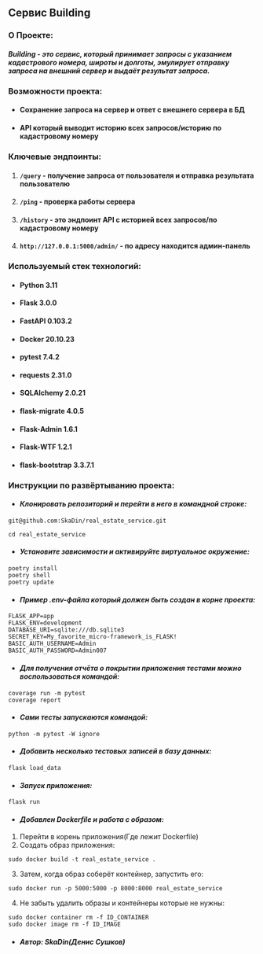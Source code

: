 ## Сервис Building
### О Проекте:
#### *Building - это сервис, который принимает запросы с указанием кадастрового номера, широты и долготы, эмулирует отправку запроса на внешний сервер и выдаёт результат запроса.*
### Возможности проекта:
* #### Сохранение запроса на сервер и ответ с внешнего сервера в БД
* #### API который выводит историю всех запросов/историю по кадастровому номеру
### Ключевые эндпоинты:
1. #### `/query`  - получение запроса от пользователя и отправка результата пользователю
2. #### `/ping` - проверка работы сервера
3. #### `/history` - это эндпоинт API с историей всех запросов/по кадастровому номеру
4. #### `http://127.0.0.1:5000/admin/` - по адресу находится админ-панель 
### Используемый стек технологий:
* #### Python 3.11
* #### Flask 3.0.0
* #### FastAPI 0.103.2
* #### Docker 20.10.23
* #### pytest 7.4.2
* #### requests 2.31.0
* #### SQLAlchemy 2.0.21
* #### flask-migrate 4.0.5
* #### Flask-Admin 1.6.1
* #### Flask-WTF 1.2.1
* #### flask-bootstrap 3.3.7.1
### Инструкции по развёртыванию проекта:
* #### *Клонировать репозиторий и перейти в него в командной строке:*
```
git@github.com:SkaDin/real_estate_service.git

cd real_estate_service
```
* #### *Установите зависимости и активируйте виртуальное окружение:*
```commandline
poetry install
poetry shell
poetry update
```
* #### *Пример .env-файла который должен быть создан в корне проекта:*
```
FLASK_APP=app
FLASK_ENV=development
DATABASE_URI=sqlite:///db.sqlite3
SECRET_KEY=My_favorite_micro-framework_is_FLASK!
BASIC_AUTH_USERNAME=Admin
BASIC_AUTH_PASSWORD=Admin007
```
* #### *Для получения отчёта о покрытии приложения тестами можно воспользоваться командой:*
```commandline
coverage run -m pytest
coverage report
```
* #### *Сами тесты запускаются командой:*
```commandline
python -m pytest -W ignore
```
* #### *Добавить несколько тестовых записей в базу данных:*
```commandline
flask load_data
```
* #### *Запуск приложения:*
```commandline
flask run
```
* #### *Добавлен Dockerfile и работа с образом:*
1. Перейти в корень приложения(Где лежит Dockerfile)
2. Создать образ приложения:
```commandline
sudo docker build -t real_estate_service . 
```
3. Затем, когда образ соберёт контейнер, запустить его:
```commandline
sudo docker run -p 5000:5000 -p 8000:8000 real_estate_service
```
4. Не забыть удалить образы и контейнеры которые не нужны:
```commandline
sudo docker container rm -f ID_CONTAINER
sudo docker image rm -f ID_IMAGE
```
* #### *Автор: SkaDin(Денис Сушков)*

